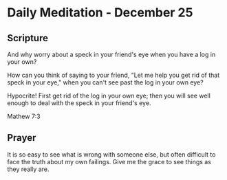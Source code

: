 # Daily Meditation - December 25

## Scripture

And why worry about a speck in your friend's eye when you have a log in your own? 

How can you think of saying to your friend, "Let me help you get rid of that speck in your eye," when you can't see past the log in your own eye? 

Hypocrite! First get rid of the log in your own eye; then you will see well enough to deal with the speck in your friend's eye.

Mathew 7:3


## Prayer

It is so easy to see what is wrong with someone else, but often difficult to 
face the truth about my own failings.  Give me the grace to see things as they
really are.

